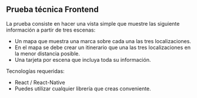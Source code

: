 ## Prueba técnica Frontend
La prueba consiste en hacer una vista simple que muestre las siguiente información a partir de tres escenas:

- Un mapa que muestra una marca sobre cada una las tres localizaciones.
- En el mapa se debe crear un itinerario que una las tres localizaciones en la menor distancia posible. 
- Una tarjeta por escena que incluya toda su información.

Tecnologías requeridas:
- React / React-Native
- Puedes utilizar cualquier librería que creas conveniente.

